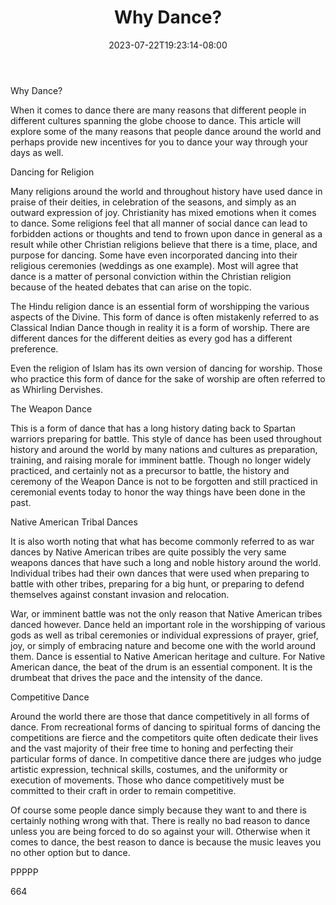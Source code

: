 ﻿---
title: "Why Dance?"
date: 2023-07-22T19:23:14-08:00
description: "TXT Tips for Web Success"
featured_image: "/images/TXT.jpg"
tags: ["TXT"]
---

Why Dance?

When it comes to dance there are many reasons that different people in different cultures spanning the globe choose to dance. This article will explore some of the many reasons that people dance around the world and perhaps provide new incentives for you to dance your way through your days as well.

Dancing for Religion

Many religions around the world and throughout history have used dance in praise of their deities, in celebration of the seasons, and simply as an outward expression of joy. Christianity has mixed emotions when it comes to dance. Some religions feel that all manner of social dance can lead to forbidden actions or thoughts and tend to frown upon dance in general as a result while other Christian religions believe that there is a time, place, and purpose for dancing. Some have even incorporated dancing into their religious ceremonies (weddings as one example). Most will agree that dance is a matter of personal conviction within the Christian religion because of the heated debates that can arise on the topic.

The Hindu religion dance is an essential form of worshipping the various aspects of the Divine. This form of dance is often mistakenly referred to as Classical Indian Dance though in reality it is a form of worship. There are different dances for the different deities as every god has a different preference.

Even the religion of Islam has its own version of dancing for worship. Those who practice this form of dance for the sake of worship are often referred to as Whirling Dervishes. 

The Weapon Dance

This is a form of dance that has a long history dating back to Spartan warriors preparing for battle. This style of dance has been used throughout history and around the world by many nations and cultures as preparation, training, and raising morale for imminent battle. Though no longer widely practiced, and certainly not as a precursor to battle, the history and ceremony of the Weapon Dance is not to be forgotten and still practiced in ceremonial events today to honor the way things have been done in the past.

Native American Tribal Dances

It is also worth noting that what has become commonly referred to as war dances by Native American tribes are quite possibly the very same weapons dances that have such a long and noble history around the world. Individual tribes had their own dances that were used when preparing to battle with other tribes, preparing for a big hunt, or preparing to defend themselves against constant invasion and relocation.

War, or imminent battle was not the only reason that Native American tribes danced however. Dance held an important role in the worshipping of various gods as well as tribal ceremonies or individual expressions of prayer, grief, joy, or simply of embracing nature and become one with the world around them. Dance is essential to Native American heritage and culture. For Native American dance, the beat of the drum is an essential component. It is the drumbeat that drives the pace and the intensity of the dance. 

Competitive Dance

Around the world there are those that dance competitively in all forms of dance. From recreational forms of dancing to spiritual forms of dancing the competitions are fierce and the competitors quite often dedicate their lives and the vast majority of their free time to honing and perfecting their particular forms of dance. In competitive dance there are judges who judge artistic expression, technical skills, costumes, and the uniformity or execution of movements. Those who dance competitively must be committed to their craft in order to remain competitive. 

Of course some people dance simply because they want to and there is certainly nothing wrong with that. There is really no bad reason to dance unless you are being forced to do so against your will. Otherwise when it comes to dance, the best reason to dance is because the music leaves you no other option but to dance.

PPPPP

664


